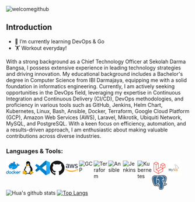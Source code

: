 ![welcomegithub](https://github.com/mdrdani/mdrdani/assets/45899199/2733ee90-ac72-4f5f-a126-c019060933b4)
## Introduction
- 🌱 I’m currently learning  DevOps & Go
- 🏋️ Workout everyday!
<p>With a strong background as a Chief Technology Officer at Sekolah Darma Bangsa, I possess extensive experience in leading technology strategies and driving innovation. My educational background includes a Bachelor's degree in Computer Science from IBI Darmajaya, equipping me with a solid foundation in informatics engineering. Currently, I am actively seeking opportunities in the DevOps field, leveraging my expertise in Continuous Integration and Continuous Delivery (CI/CD), DevOps methodologies, and proficiency in various tools such as GitHub, Jenkins, Helm Chart, Kubernetes, Linux, Bash, Ansible, Docker, Terraform, Google Cloud Platform (GCP), Amazon Web Services (AWS), Laravel, Mikrotik, Ubiquiti Network, MySQL, and PostgreSQL. With a keen focus on efficiency, automation, and a results-driven approach, I am enthusiastic about making valuable contributions across diverse industries.</p>
<h3>Languages & Tools:</h3>
<img align="left" alt="Docker" width="40px" src="https://raw.githubusercontent.com/github/explore/80688e429a7d4ef2fca1e82350fe8e3517d3494d/topics/docker/docker.png" />
<img align="left" alt="Linux" width="40px" src="https://raw.githubusercontent.com/github/explore/80688e429a7d4ef2fca1e82350fe8e3517d3494d/topics/linux/linux.png" />
<img align="left" alt="Visual Studio Code" width="40px" src="https://raw.githubusercontent.com/github/explore/80688e429a7d4ef2fca1e82350fe8e3517d3494d/topics/visual-studio-code/visual-studio-code.png" />
<img align="left" alt="GitHub" width="40px" src="https://raw.githubusercontent.com/github/explore/78df643247d429f6cc873026c0622819ad797942/topics/github/github.png" />
<img align="left" alt="AWS" width="40px" src="https://raw.githubusercontent.com/github/explore/78df643247d429f6cc873026c0622819ad797942/topics/aws/aws.png" />
<img align="left" alt="GCP" width="40px" src="https://github.com/melanieshi0120/melanieshi0120/blob/master/images/GCP_LOG.png" />
<img align="left" alt="Terraform" width="40px" 
src="https://github.com/mdrdani/mdrdani/assets/45899199/c4f68f7e-e1bd-45b6-bb64-0da844aaa7cb" />
<img align="left" alt="Ansible" width="40px" 
  src="https://github.com/mdrdani/mdrdani/assets/45899199/5e5cb4fc-afe0-488a-81c1-f8733962b6f0" />
<img align="left" alt="Jenkins" width="40px" 
  src="https://github.com/mdrdani/mdrdani/assets/45899199/90b3cfde-90b7-4ef1-ac22-c181d236aea1" />
<img align="left" alt="Kubernetes" width="40px" 
  src="https://github.com/mdrdani/mdrdani/assets/45899199/056d5670-481b-4fd8-a528-6211e8d88909" />
<img align="left" alt="Laravel" width="40px" src="https://raw.githubusercontent.com/github/explore/e94815998e4e0713912fed477a1f346ec04c3da2/topics/laravel/laravel.png" />
<img align="left" alt="MySQL" width="40px" src="https://raw.githubusercontent.com/github/explore/80688e429a7d4ef2fca1e82350fe8e3517d3494d/topics/mysql/mysql.png" />
<img align="left" alt="Postgresql" width="40px" src="https://raw.githubusercontent.com/github/explore/80688e429a7d4ef2fca1e82350fe8e3517d3494d/topics/postgresql/postgresql.png" />
<br>
<br>
<br>

![Hua's github stats](https://github-readme-stats.vercel.app/api?username=mdrdani&show_icons=true&theme=vue-dark)
[![Top Langs](https://github-readme-stats.vercel.app/api/top-langs/?username=mdrdani&layout=donut&theme=vue-dark)](https://github.com/mdrdani/github-readme-stats)
